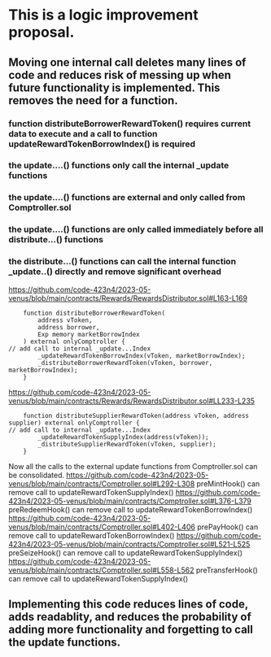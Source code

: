 # This is a logic improvement proposal. 
## Moving one internal call deletes many lines of code and reduces risk of messing up when future functionality is implemented.  This removes the need for a function.
### function distributeBorrowerRewardToken() requires current data to execute and a call to function updateRewardTokenBorrowIndex() is required
### the update....() functions only call the internal _update functions
### the update....() functions are external and only called from Comptroller.sol
### the update....() functions are only called immediately before all distribute...() functions
### the distribute...() functions can call the internal function _update..() directly and remove significant overhead

https://github.com/code-423n4/2023-05-venus/blob/main/contracts/Rewards/RewardsDistributor.sol#L163-L169
```
    function distributeBorrowerRewardToken(
        address vToken,
        address borrower,
        Exp memory marketBorrowIndex
    ) external onlyComptroller {
// add call to internal _update...Index
        _updateRewardTokenBorrowIndex(vToken, marketBorrowIndex);
        _distributeBorrowerRewardToken(vToken, borrower, marketBorrowIndex);
    }
```
https://github.com/code-423n4/2023-05-venus/blob/main/contracts/Rewards/RewardsDistributor.sol#LL233-L235
```
    function distributeSupplierRewardToken(address vToken, address supplier) external onlyComptroller {
// add call to internal _update...Index
        _updateRewardTokenSupplyIndex(address(vToken));
        _distributeSupplierRewardToken(vToken, supplier);
    }
```
Now all the calls to the external update functions from Comptroller.sol can be consolidated.
https://github.com/code-423n4/2023-05-venus/blob/main/contracts/Comptroller.sol#L292-L308
preMintHook()  can remove call to updateRewardTokenSupplyIndex()
https://github.com/code-423n4/2023-05-venus/blob/main/contracts/Comptroller.sol#L376-L379
preRedeemHook() can remove call to updateRewardTokenBorrowIndex()
https://github.com/code-423n4/2023-05-venus/blob/main/contracts/Comptroller.sol#L402-L406
prePayHook() can remove call to updateRewardTokenBorrowIndex()
https://github.com/code-423n4/2023-05-venus/blob/main/contracts/Comptroller.sol#L521-L525
preSeizeHook() can remove call to updateRewardTokenSupplyIndex()
https://github.com/code-423n4/2023-05-venus/blob/main/contracts/Comptroller.sol#L558-L562
preTransferHook() can remove call to updateRewardTokenSupplyIndex()

## Implementing this code reduces lines of code, adds readablity, and reduces the probability of adding more functionality and forgetting to call the update functions.